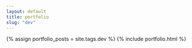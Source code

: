 ```yaml
---
layout: default
title: portfolio
slug: "dev"
---
```


{% assign portfolio_posts = site.tags.dev %}
{% include portfolio.html %}
